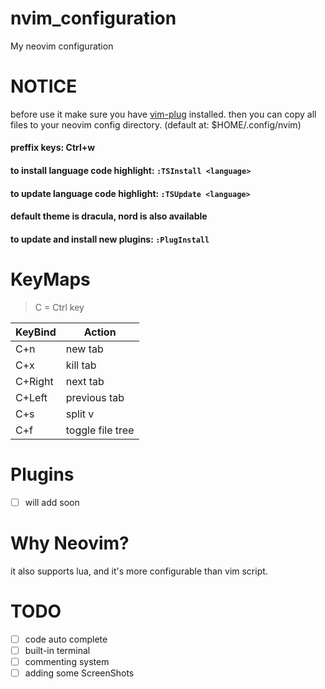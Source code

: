 # nvim_configuration
My neovim configuration

# NOTICE
before use it make sure you have [vim-plug](https://github.com/junegunn/vim-plug) installed.
then you can copy all files to your neovim config directory. (default at: $HOME/.config/nvim)

#### preffix keys: Ctrl+w
#### to install language code highlight: ```:TSInstall <language>```
#### to update language code highlight: ```:TSUpdate <language>```
#### default theme is dracula, nord is also available
#### to update and install new plugins: ```:PlugInstall```

# KeyMaps

> C = Ctrl key 

| KeyBind | Action  |
| ------- | ------- |
| C+n | new tab |
| C+x | kill tab |
| C+Right | next tab |
| C+Left | previous tab |
| C+s | split v |
| C+f | toggle file tree |

# Plugins
- [ ] will add soon

# Why Neovim?
it also supports lua, and it's more configurable than vim script.

# TODO

- [ ] code auto complete
- [ ] built-in terminal
- [ ] commenting system
- [ ] adding some ScreenShots
